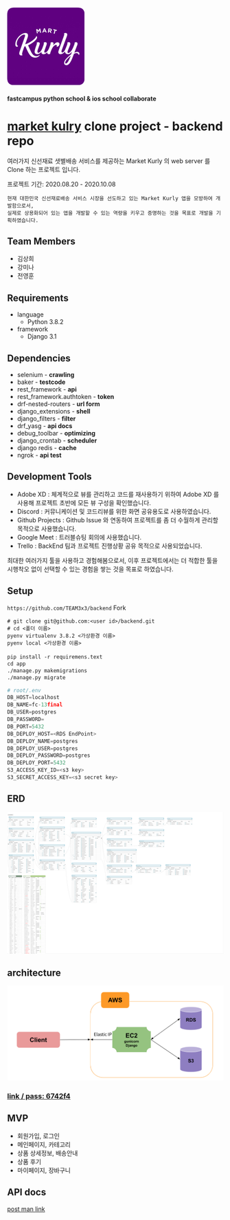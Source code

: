 ![kurly](app/static/icon.png)

#### fastcampus python school & ios school collaborate


# [market kulry](https://www.kurly.com/shop/main/index.php) clone project - backend repo

여러가지 신선재료 샛별배송 서비스를 제공하는 Market Kurly 의 web server 를 Clone 하는 프로젝트 입니다.


프로젝트 기간: 2020.08.20 - 2020.10.08

```
현재 대한민국 신선재료배송 서비스 시장을 선도하고 있는 Market Kurly 앱을 모방하여 개발함으로서,
실제로 상용화되어 있는 앱을 개발할 수 있는 역량을 키우고 증명하는 것을 목표로 개발을 기획하였습니다.
```

## Team Members
- 김상희
- 강미나
- 전영훈


## Requirements
- language
	- Python 3.8.2
- framework
	- Django 3.1

## Dependencies
- selenium - **crawling**
- baker - **testcode**
- rest_framework - **api**
- rest_framework.authtoken - **token**
- drf-nested-routers - **url form**
- django_extensions - **shell**
- django_filters - **filter**
- drf_yasg - **api docs**
- debug_toolbar - **optimizing**
- django_crontab - **scheduler**
- django redis - **cache**
- ngrok - **api test**


## Development Tools
- Adobe XD : 체계적으로 뷰를 관리하고 코드를 재사용하기 위하여 Adobe XD 를 사용해 프로젝트 초반에 모든 뷰 구성을 확인했습니다.
- Discord : 커뮤니케이션 및 코드리뷰를 위한 화면 공유용도로 사용하였습니다.
- Github Projects : Github Issue 와 연동하여 프로젝트를 좀 더 수월하게 관리할 목적으로 사용했습니다.
- Google Meet : 트러블슈팅 회의에 사용했습니다.
- Trello : BackEnd 팀과 프로젝트 진행상황 공유 목적으로 사용되었습니다.

최대한 여러가지 툴을 사용하고 경험해봄으로서, 이후 프로젝트에서는 더 적합한 툴을 시행착오 없이 선택할 수 있는 경험을 쌓는 것을 목표로 하였습니다.


## Setup

```https://github.com/TEAM3x3/backend``` Fork

```shell
# git clone git@github.com:<user id>/backend.git
# cd <폴더 이름>
pyenv virtualenv 3.8.2 <가상환경 이름>
pyenv local <가상환경 이름>

pip install -r requiremens.text
cd app
./manage.py makemigrations
./manage.py migrate
```

```python
# root/.env
DB_HOST=localhost
DB_NAME=fc-13final
DB_USER=postgres
DB_PASSWORD=
DB_PORT=5432
DB_DEPLOY_HOST=<RDS EndPoint>
DB_DEPLOY_NAME=postgres
DB_DEPLOY_USER=postgres
DB_DEPLOY_PASSWORD=postgres
DB_DEPLOY_PORT=5432
S3_ACCESS_KEY_ID=<s3 key>
S3_SECRET_ACCESS_KEY=<s3 secret key>
```

## ERD
![erd](app/static/erd.png)

## architecture
![arch](app/static/architecture.png)


### [link / pass: 6742f4](https://aquerytool.com:443/aquerymain/index/?rurl=eb280b61-5dcf-4b12-ae16-6595341b85ca)

## MVP

- 회원가입, 로그인
- 메인페이지, 카테고리
- 상품 상세정보, 배송안내
- 상품 후기
- 마이페이지, 장바구니

## API docs
[post man link](https://cloudy-comet-1571.postman.co/collections/5847490-3c3e8773-4e53-4ae8-a7f7-8ef4573e218d?version=latest&workspace=3b9e6b96-acb3-4058-a8b6-4d974402650f#introduction)

